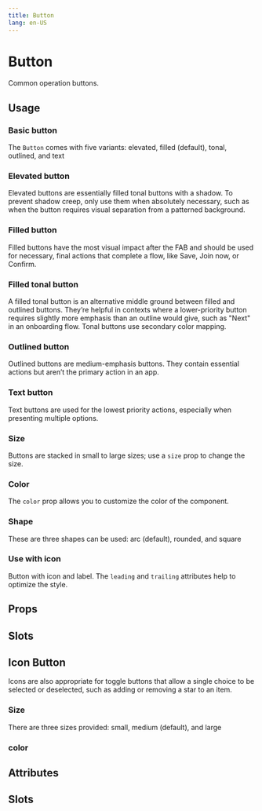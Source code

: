```yaml
---
title: Button
lang: en-US
---
```


<script setup lang="ts">
  import props from "../../../example/button/description/en-props.ts";
  import slots from "../../../example/button/description/en-slots.ts";
  import iconButtonProps from "../../../example/icon-button/description/en-props.ts";
  import iconButtonSlots from "../../../example/icon-button/description/en-slots.ts";
</script>

# Button

Common operation buttons.


## Usage

### Basic button

The `Button` comes with five variants: elevated, filled (default), tonal, outlined, and text
<demo src="../../../example/button/basic.vue" preview="[6-10]" />

### Elevated button

Elevated buttons are essentially filled tonal buttons with a shadow. To prevent shadow creep, only use them when absolutely necessary, such as when the button requires visual separation from a patterned background.
<demo src="../../../example/button/elevated.vue" preview="[2, 3]" />

### Filled button

Filled buttons have the most visual impact after the FAB and should be used for necessary, final actions that complete a flow, like Save, Join now, or Confirm.
<demo src="../../../example/button/filled.vue" preview="[2, 3]" />

### Filled tonal button

A filled tonal button is an alternative middle ground between filled and outlined buttons. They’re helpful in contexts where a lower-priority button requires slightly more emphasis than an outline would give, such as "Next" in an onboarding flow. Tonal buttons use secondary color mapping.
<demo src="../../../example/button/tonal.vue" preview="[2, 3]" />

### Outlined button

Outlined buttons are medium-emphasis buttons. They contain essential actions but aren’t the primary action in an app.
<demo src="../../../example/button/outlined.vue" preview="[2, 3]" />

### Text button

Text buttons are used for the lowest priority actions, especially when presenting multiple options.
<demo src="../../../example/button/text.vue" preview="[2, 3]" />

### Size

Buttons are stacked in small to large sizes; use a `size` prop to change the size.
<demo src="../../../example/button/sizes.vue" />

### Color

The `color` prop allows you to customize the color of the component.
<demo src="../../../example/button/color.vue" preview="[2-5]" />

### Shape

These are three shapes can be used: arc (default), rounded, and square
<demo src="../../../example/button/shapes.vue" preview="[2-4]" />


### Use with icon

Button with icon and label. The `leading` and `trailing` attributes help to optimize the style.
<demo src="../../../example/button/icon.vue" preview="[7, 8]" />


## Props

<table-block type="propsEn" :data="props" />


## Slots

<table-block type="slotsEn" :data="slots" />


## Icon Button

Icons are also appropriate for toggle buttons that allow a single choice to be selected or deselected, such as adding or removing a star to an item.
<demo src="../../../example/icon-button/basic.vue" preview="[6-11]" />

### Size

There are three sizes provided: small, medium (default), and large
<demo src="../../../example/icon-button/size.vue" preview="[6-14]" />

### color

<demo src="../../../example/icon-button/color.vue" />


## Attributes

<data-table type="props" lang="en" :data="iconButtonProps" />

## Slots

<table-block type="slotsEn" :data="iconButtonSlots" />
